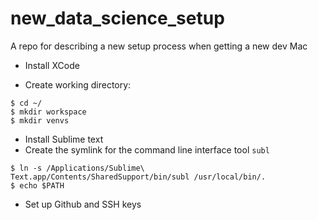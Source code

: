# new_data_science_setup
A repo for describing a new setup process when getting a new dev Mac


- Install XCode

- Create working directory:
```
$ cd ~/
$ mkdir workspace
$ mkdir venvs
```

- Install Sublime text
- Create the symlink for the command line interface tool `subl`
```
$ ln -s /Applications/Sublime\ Text.app/Contents/SharedSupport/bin/subl /usr/local/bin/.
$ echo $PATH
```


- Set up Github and SSH keys
